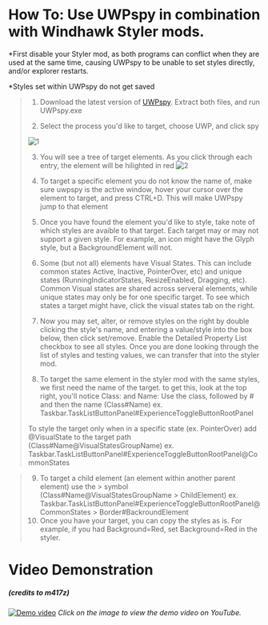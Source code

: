 # How To: Use UWPspy in combination with Windhawk Styler mods.
*First disable your Styler mod, as both programs can conflict when they are used at the same time, causing UWPspy to be unable to set styles directly, and/or explorer restarts.

*Styles set within UWPspy do not get saved

> 1. Download the latest version of [UWPspy](https://ramensoftware.com/downloads/uwpspy.zip). Extract both files, and run UWPspy.exe
>
> 2. Select the process you'd like to target, choose UWP, and click spy
> 
> ![1](https://github.com/user-attachments/assets/f78896e4-2fa0-49a8-b63b-bd08cec2bb42)
>
> 3. You will see a tree of target elements. As you click through each entry, the element will be hilighted in red
> ![2](https://github.com/user-attachments/assets/8b88a3be-b25a-46ff-83db-edb755b87aec)
>
> 4. To target a specific element you do not know the name of, make sure uwpspy is the active window, hover your cursor over the element to target, and press CTRL+D. This will make UWPspy jump to that element
>
> 5. Once you have found the element you'd like to style, take note of which styles are avaible to that target. Each target may or may not support a given style. For example, an icon might have the Glyph style, but a BackgroundElement will not.
>
> 6. Some (but not all) elements have Visual States. This can include common states Active, Inactive, PointerOver, etc) and unique states (RunningIndicatorStates, ResizeEnabled, Dragging, etc). Common Visual states are shared across serveral elements, while unique states may only be for one specific target. To see which states a target might have, click the visual states tab on the right.  
>
> 7. Now you may set, alter, or remove styles on the right by double clicking the style's name, and entering a value/style into the box below, then click set/remove. Enable the Detailed Property List checkbox to see all styles. Once you are done looking through the list of styles and testing values, we can transfer that into the styler mod. 
>
> 8. To target the same element in the styler mod with the same styles, we first need the name of the target. to get this, look at the top right, you'll notice Class: and Name:
> Use the class, followed by # and then the name (Class#Name)
> ex.
> Taskbar.TaskListButtonPanel#ExperienceToggleButtonRootPanel
>
> To style the target only when in a specific state (ex. PointerOver) add @VisualState to the target path (Class#Name@VisualStatesGroupName)
> ex.
> Taskbar.TaskListButtonPanel#ExperienceToggleButtonRootPanel@CommonStates

> 9. To target a child element (an element within another parent element) use the > symbol (Class#Name@VisualStatesGroupName > ChildElement)
> ex.
> Taskbar.TaskListButtonPanel#ExperienceToggleButtonRootPanel@CommonStates > Border#BackroundElement
> 10. Once you have your target, you can copy the styles as is. For example, if you had Background=Red, set Background=Red in the styler. 

# Video Demonstration 
##### (credits to m417z)
[![Demo video](https://github.com/m417z/UWPSpy/raw/main/screenshot-video.png)](https://youtu.be/Zxgk_BOVpfk)
*Click on the image to view the demo video on YouTube.*
